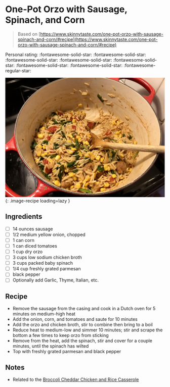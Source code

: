 # One-Pot Orzo with Sausage, Spinach, and Corn

> Based on [https://www.skinnytaste.com/one-pot-orzo-with-sausage-spinach-and-corn/#recipe](https://www.skinnytaste.com/one-pot-orzo-with-sausage-spinach-and-corn/#recipe)

<!-- {cts} rating=4; (User can specify rating on scale of 1-5) -->

Personal rating: :fontawesome-solid-star: :fontawesome-solid-star: :fontawesome-solid-star: :fontawesome-solid-star: :fontawesome-solid-star: :fontawesome-solid-star: :fontawesome-solid-star: :fontawesome-regular-star:

<!-- {cte} -->

<!-- {cts} name_image=one_pot_orzo_with_sausage_spinach_and_corn.jpeg; (User can specify image name) -->

![one_pot_orzo_with_sausage_spinach_and_corn.jpeg](./one_pot_orzo_with_sausage_spinach_and_corn.jpeg){: .image-recipe loading=lazy }

<!-- {cte} -->

## Ingredients

- [ ] 14 ounces sausage
- [ ] 1/2 medium yellow onion, chopped
- [ ] 1 can corn
- [ ] 1 can diced tomatoes
- [ ] 1 cup dry orzo
- [ ] 3 cups low sodium chicken broth
- [ ] 3 cups packed baby spinach
- [ ] 1/4 cup freshly grated parmesan
- [ ] black pepper
- [ ] Optionally add Garlic, Thyme, Italian, etc.

## Recipe

- Remove the sausage from the casing and cook in a Dutch oven for 5 minutes on medium-high heat
- Add the onion, corn, and tomatoes and saute for 10 minutes
- Add the orzo and chicken broth, stir to combine then bring to a boil
- Reduce heat to medium-low and simmer 10 minutes; stir and scrape the bottom a few times to keep orzo from sticking
- Remove from the heat, add the spinach, stir and cover for a couple minutes, until the spinach has wilted
- Top with freshly grated parmesan and black pepper

## Notes

- Related to the [Broccoli Cheddar Chicken and Rice Casserole](./broccoli_cheddar_chicken_and_rice_casserole.md)
